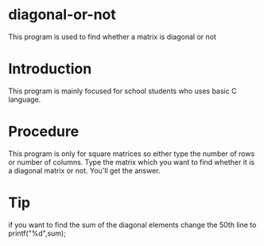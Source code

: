 # diagonal-or-not
This program is used to find whether a matrix is diagonal or not
# Introduction 
This program is mainly focused for school students who uses basic C language.
# Procedure
This program is only for square matrices so either type the number of rows or number of columns.
Type the matrix which you want to find whether it is a diagonal matrix or not.
You'll get the answer.
# Tip
if you want to find the sum of the diagonal elements change the 50th line to 
printf("%d",sum);
